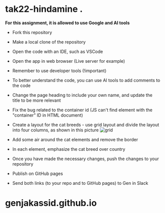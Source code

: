 # tak22-hindamine .

**For this assignment, it is allowed to use Google and AI tools**

* Fork this repository

* Make a local clone of the repository

* Open the code with an IDE, such as VSCode

* Open the app in web browser (Live server for example)

* Remember to use developer tools (!important)

* To better understand the code, you can use AI tools to add comments to the code

* Change the page heading to include your own name, and update the title to be more relevant

* Fix the bug related to the container id (JS can't find element with the "container" ID in HTML document)

* Create a layout for the cat breeds - use grid layout and divide the layout into four columns, as shown in this picture
![grid](./grid-w-4-cols.png)

* Add some air around the cat elements and remove the border

* In each element, emphasize the cat breed over country

* Once you have made the necessary changes, push the changes to your repository

* Publish on GitHub pages

* Send both links (to your repo and to GitHub pages) to Gen in Slack
# genjakassid.github.io
